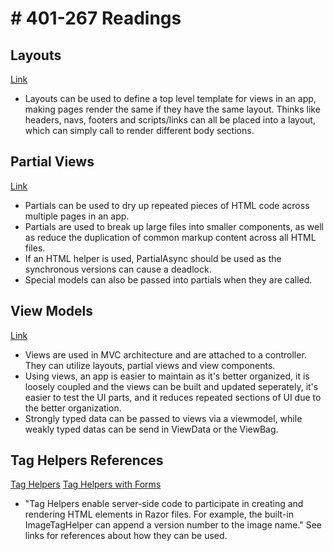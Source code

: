 # # 401-267 Readings

## Layouts
[Link](https://docs.microsoft.com/en-us/aspnet/core/mvc/views/layout?view=aspnetcore-2.1)

- Layouts can be used to define a top level template for views in an app, making pages render the same if they have the same layout. Thinks like headers, navs, footers and scripts/links can all be placed into a layout, which can simply call to render different body sections.

## Partial Views
[Link](https://docs.microsoft.com/en-us/aspnet/core/mvc/views/partial?view=aspnetcore-2.1)

- Partials can be used to dry up repeated pieces of HTML code across multiple pages in an app.
- Partials are used to break up large files into smaller components, as well as reduce the duplication of common markup content across all HTML files.
- If an HTML helper is used, PartialAsync should be used as the synchronous versions can cause a deadlock.
- Special models can also be passed into partials when they are called.

## View Models
[Link](https://docs.microsoft.com/en-us/aspnet/core/mvc/views/overview?view=aspnetcore-2.2)

- Views are used in MVC architecture and are attached to a controller. They can utilize layouts, partial views and view components.
- Using views, an app is easier to maintain as it's better organized, it is loosely coupled and the views can be built and updated seperately, it's easier to test the UI parts, and it reduces repeated sections of UI due to the better organization.
- Strongly typed data can be passed to views via a viewmodel, while weakly typed datas can be send in ViewData or the ViewBag.

## Tag Helpers References
[Tag Helpers](https://docs.microsoft.com/en-us/aspnet/core/mvc/views/layout?view=aspnetcore-2.1)
[Tag Helpers with Forms](https://docs.microsoft.com/en-us/aspnet/core/mvc/views/layout?view=aspnetcore-2.1)

- "Tag Helpers enable server-side code to participate in creating and rendering HTML elements in Razor files. For example, the built-in ImageTagHelper can append a version number to the image name." See links for references about how they can be used.